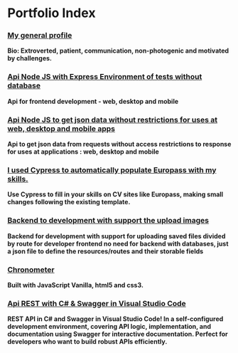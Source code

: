 # Portfolio Index

### [My general profile](https://github.com/luisnt)
**Bio: Extroverted, patient, communication, non-photogenic and motivated by challenges.**

### [Api Node JS with Express Environment of tests without database](https://github.com/luis-portfolio/Node.JS-Server-with-Express) 
**Api for frontend development - web, desktop and mobile**

### [Api Node JS to get json data without restrictions for uses at web, desktop and mobile apps](https://github.com/luis-portfolio/Api-Node.JS-with-express-to-proxy-url) 
**Api to get json data from requests without access restrictions to response for uses at applications : web, desktop and mobile**

### [I used Cypress to automatically populate Europass with my skills.](https://github.com/luis-portfolio/Autofill-Europass-with-Cypress)
**Use Cypress to fill in your skills on CV sites like Europass, making small changes following the existing template.**

### [Backend to development with support the upload images](https://github.com/luis-portfolio/backdev)
**Backend for development with support for uploading saved files divided by route for developer frontend no need for backend with databases, just a json file to define the resources/routes and their storable fields**

### [Chronometer](https://github.com/luis-portfolio/Chronometer)
**Built with JavaScript Vanilla, html5 and css3.**

### [Api REST with C# & Swagger in Visual Studio Code](https://github.com/luis-portfolio/Api-REST-C-Sharp)
**REST API in C# and Swagger in Visual Studio Code! In a self-configured development environment, covering API logic, implementation, and documentation using Swagger for interactive documentation. Perfect for developers who want to build robust APIs efficiently.**
